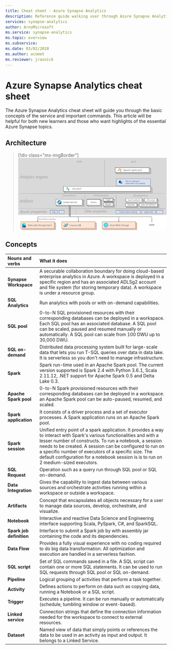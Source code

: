 ```yaml
---
title: Cheat sheet - Azure Synapse Analytics 
description: Reference guide walking user through Azure Synapse Analytics 
services: synapse-analytics 
author: ArnoMicrosoft 
ms.service: synapse-analytics 
ms.topic: overview 
ms.subservice:
ms.date: 03/02/2020 
ms.author: acomet 
ms.reviewer: jrasnick
---
```


# Azure Synapse Analytics cheat sheet

The Azure Synapse Analytics cheat sheet will guide you through the basic concepts of the service and important commands. This article will be helpful for both new learners and those who want highlights of the essential Azure Synapse topics.

## Architecture

> [!div class="mx-imgBorder"]
>![Synapse Architecture](media/overview-cheat-sheet/azure-synapse-architecture-cheat-sheet.png)

## Concepts
| Nouns and verbs                         | What it does       |
|:---                                 |:---                 |
| **Synapse Workspace** | A securable collaboration boundary for doing cloud-based enterprise analytics in Azure. A workspace is deployed in a specific region and has an associated ADLSg2 account and file system (for storing temporary data). A workspace is under a resource group. |
| **SQL Analytics**   | Run analytics with pools or with on-demand capabilities.  |
| **SQL pool**   | 0-to-N SQL provisioned resources with their corresponding databases can be deployed in a workspace. Each SQL pool has an associated database. A SQL pool can be scaled, paused and resumed manually or automatically. A SQL pool can scale from 100 DWU up to 30,000 DWU.       |
| **SQL on-demand**   | Distributed data processing system built for large-scale data that lets you run T-SQL queries over data in data lake. It is serverless so you don't need to manage infrastructure.       |
|**Spark** | Spark run-time used in an Apache Spark pool. The current version supported is Spark 2.4 with Python 3.6.1, Scala 2.11.12, .NET support for Apache Spark 0.5 and Delta Lake 0.3.  | 
| **Apache Spark pool**  | 0-to-N Spark provisioned resources with their corresponding databases can be deployed in a workspace. an Apache Spark pool can be auto-paused, resumed, and scaled.  |
| **Spark application**  |   It consists of a driver process and a set of executor processes. A Spark application runs on an Apache Spark pool.            |
| **Spark session**  |   Unified entry point of a spark application. It provides a way to interact with Spark's various functionalities and with a lesser number of constructs. To run a notebook, a session needs to be created. A session can be configured to run on a specific number of executors of a specific size. The default configuration for a notebook session is is to run on 2 medium-sized executors. |
| **SQL Request**  |   Operation such as a query run through SQL pool or SQL on-demand. |
|**Data Integration**| Gives the capability to ingest data between various sources and orchestrate activities running within a workspace or outside a workspace.| 
|**Artifacts**| Concept that encapsulates all objects necessary for a user to manage data sources, develop, orchestrate, and visualize.|
|**Notebook**| Interactive and reactive Data Science and Engineering interface supporting Scala, PySpark, C#, and SparkSQL. |
|**Spark job definition**|Interface to submit a Spark job by with assembly jar containing the code and its dependencies.|
|**Data Flow**|  Provides a fully visual experience with no coding required to do big data transformation. All optimization and execution are handled in a serverless fashion. |
|**SQL script**| Set of SQL commands saved in a file. A SQL script can contain one or more SQL statements. It can be used to run SQL requests through SQL pool or SQL on-demand.|
|**Pipeline**| Logical grouping of activities that perform a task together.|
|**Activity**| Defines actions to perform on data such as copying data, running a Notebook or a SQL script.|
|**Trigger**| Executes a pipeline. It can be run manually or automatically (schedule, tumbling window or event-based).|
|**Linked service**| Connection strings that define the connection information needed for the workspace to connect to external resources.|
|**Dataset**|  Named view of data that simply points or references the data to be used in an activity as input and output. It belongs to a Linked Service.|



